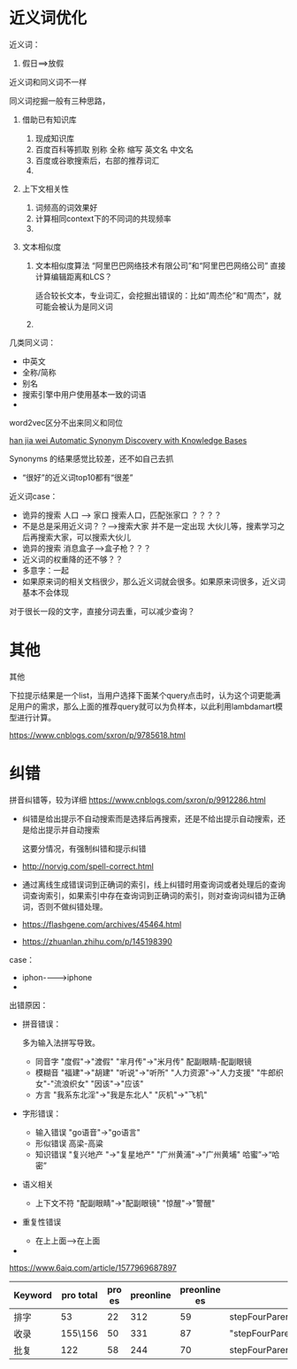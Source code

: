 # 近义词优化

近义词：

1. 假日==>放假

近义词和同义词不一样

同义词挖掘一般有三种思路，

1. 借助已有知识库

   1. 现成知识库
   2. 百度百科等抓取 别称 全称 缩写 英文名 中文名
   3. 百度或谷歌搜索后，右部的推荐词汇
   4. 

2. 上下文相关性

   1. 词频高的词效果好
   2. 计算相同context下的不同词的共现频率
   3. 

3. 文本相似度

   1. 文本相似度算法 “阿里巴巴网络技术有限公司”和“阿里巴巴网络公司” 直接计算编辑距离和LCS？

      适合较长文本，专业词汇，会挖掘出错误的：比如“周杰伦”和“周杰”，就可能会被认为是同义词

   2. 

几类同义词：

- 中英文
- 全称/简称
- 别名
- 搜索引擎中用户使用基本一致的词语
- 

word2vec区分不出来同义和同位

[han jia wei Automatic Synonym Discovery with Knowledge Bases](https://arxiv.org/pdf/1706.08186.pdf)

Synonyms 的结果感觉比较差，还不如自己去抓

- “很好”的近义词top10都有“很差”



近义词case：

- 诡异的搜索 人口 --> 家口 搜索人口，匹配张家口 ？？？？
- 不是总是采用近义词？？-->搜索大家 并不是一定出现 大伙儿等，搜素学习之后再搜索大家，可以搜索大伙儿
- 诡异的搜索 消息盒子-->盒子枪？？？
- 近义词的权重降的还不够？？
- 多意字：一起
- 如果原来词的相关文档很少，那么近义词就会很多。如果原来词很多，近义词基本不会体现



对于很长一段的文字，直接分词去重，可以减少查询？



# 其他

其他

下拉提示结果是一个list，当用户选择下面某个query点击时，认为这个词更能满足用户的需求，那么上面的推荐query就可以为负样本，以此利用lambdamart模型进行计算。

https://www.cnblogs.com/sxron/p/9785618.html

# 纠错

拼音纠错等，较为详细 https://www.cnblogs.com/sxron/p/9912286.html

- 纠错是给出提示不自动搜索而是选择后再搜索，还是不给出提示自动搜索，还是给出提示并自动搜索

  这要分情况，有强制纠错和提示纠错

- http://norvig.com/spell-correct.html

- 通过离线生成错误词到正确词的索引，线上纠错时用查询词或者处理后的查询词查询索引，如果索引中存在查询词到正确词的索引，则对查询词纠错为正确词，否则不做纠错处理。

- https://flashgene.com/archives/45464.html 

- https://zhuanlan.zhihu.com/p/145198390



case：

- iphon---->iphone
- 

出错原因：

- 拼音错误：

  多为输入法拼写导致。

  - 同音字 "度假"->"渡假" "芈月传"->"米月传" 配副眼睛-配副眼镜
  - 模糊音 "福建"->"胡建" "听说"->"听所" "人力资源"->"人力支援" "牛郎织女"-"流浪织女" "因该"->"应该"
  - 方言 "我系东北淫"->"我是东北人" "灰机"->"飞机"

- 字形错误：

  - 输入错误 "go语音"->"go语言"
  - 形似错误 高梁-高粱
  - 知识错误 "复兴地产 "->"复星地产" "广州黄浦"->"广州黄埔" 哈蜜”->“哈密”

- 语义相关

  - 上下文不符 "配副眼睛"->"配副眼镜" "惊醒"->"警醒"

- 重复性错误

  - 在上上面-->在上面

- 

https://www.6aiq.com/article/1577969687897



| Keyword | pro total | pro es | preonline | preonline es |                                |
| ------- | --------- | ------ | --------- | ------------ | ------------------------------ |
| 排字    | 53        | 22     | 312       | 59           | stepFourParentTitleCostMills   |
| 收录    | 155\156   | 50     | 331       | 87           | "stepFourParentTitleCostMills" |
| 批复    | 122       | 58     | 244       | 70           | stepFourParentTitleCostMills   |



